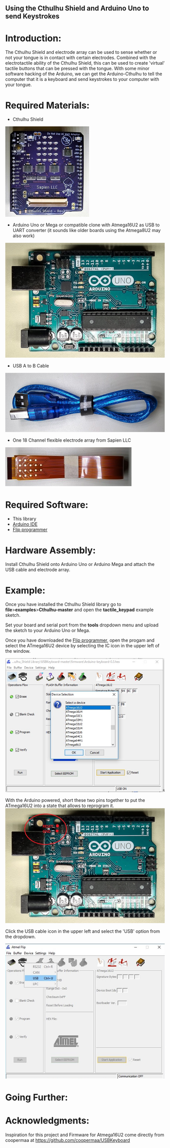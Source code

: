 ## Using the Cthulhu Shield and Arduino Uno to send Keystrokes

# Introduction:

The Cthulhu Shield and electrode array can be used to sense whether or not your tongue is in contact with certain electrodes. Combined with the electrotactile ability of the Cthulhu Shield, this can be used to create 'virtual' tactile buttons that can be pressed with the tongue. With some minor software hacking of the Arduino, we can get the Arduino-Cthulhu to tell the computer that it is a keyboard and send keystrokes to your computer with your tongue.

# Required Materials:

* Cthulhu Shield

![Cthulhu Shield](cthulhusmall.jpg)
* Arduino Uno or Mega or compatible clone with Atmega16U2 as USB to UART converter (it sounds like older boards using the Atmega8U2 may also work)

![Cthulhu Shield](unosmall.jpg)
* USB A to B Cable

![USB A to B Cable](usbsmall.jpg)

* One 18 Channel flexible electrode array from Sapien LLC

![Cthulhu Shield](ribbonsmall.jpg)

# Required Software:
* This library
* [Arduino IDE](https://www.arduino.cc/en/Main/Software)
* [Flip programmer](https://www.microchip.com/developmenttools/ProductDetails/flip)


# Hardware Assembly:
Install Cthulhu Shield onto Arduino Uno or Arduino Mega and attach the USB cable and electrode array. 

# Example:
Once you have installed the Cthulhu Shield library go to **file**>**examples**>**Cthulhu-master** and open the **tactile_keypad** example sketch.

Set your board and serial port from the **tools** dropdown menu and upload the sketch to your Arduino Uno or Mega.

Once you have downloaded the [Flip programmer](https://www.microchip.com/developmenttools/ProductDetails/flip), open the progam and select the ATmega16U2 device by selecting the IC icon in the upper left of the window. 

![flipchipselect](flipchipselect.jpg)

With the Arduino powered, short these two pins together to put the ATmega16U2 into a state that allows to reprogram it.
![Unohack](unokeyboardhack.jpg)

Click the USB cable icon in the upper left and select the 'USB' option from the dropdown. 

![USB](select_USB.jpg)

# Going Further:


# Acknowledgments: 
Inspiration for this project and Firmware for Atmega16U2 come directly from coopermaa at https://github.com/coopermaa/USBKeyboard
